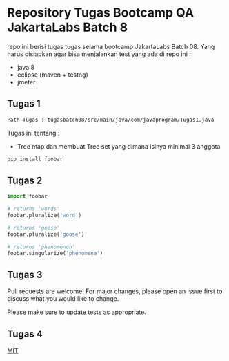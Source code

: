 # Repository Tugas Bootcamp QA JakartaLabs Batch 8

repo ini berisi tugas tugas selama bootcamp JakartaLabs Batch 08. Yang harus disiapkan agar bisa menjalankan test yang ada di repo ini : 
- java 8
- eclipse (maven + testng)
- jmeter

## Tugas 1
```bash
Path Tugas : tugasbatch08/src/main/java/com/javaprogram/Tugas1.java
```

Tugas ini tentang :
- Tree map dan membuat Tree set yang dimana isinya minimal 3 anggota

```bash
pip install foobar
```

## Tugas 2

```python
import foobar

# returns 'words'
foobar.pluralize('word')

# returns 'geese'
foobar.pluralize('goose')

# returns 'phenomenon'
foobar.singularize('phenomena')
```

## Tugas 3
Pull requests are welcome. For major changes, please open an issue first to discuss what you would like to change.

Please make sure to update tests as appropriate.

## Tugas 4
[MIT](https://choosealicense.com/licenses/mit/)
